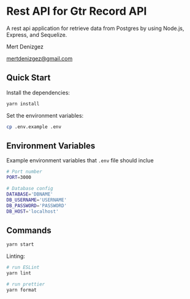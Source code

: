 # Rest API for Gtr Record API

A rest api application for retrieve data from Postgres by using Node.js, Express, and Sequelize.

Mert Denizgez

mertdenizgez@gmail.com

## Quick Start

Install the dependencies:

```bash
yarn install
```

Set the environment variables:

```bash
cp .env.example .env
```

## Environment Variables

Example environment variables that `.env` file should inclue

```bash
# Port number
PORT=3000

# Database config
DATABASE='DBNAME'
DB_USERNAME='USERNAME'
DB_PASSWORD='PASSWORD'
DB_HOST='localhost'
```

## Commands

```bash
yarn start
```

Linting:

```bash
# run ESLint
yarn lint

# run prettier
yarn format

```
